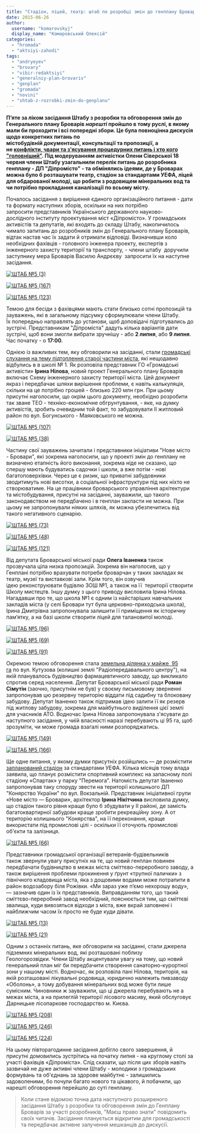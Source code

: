 ```yaml
---
title: "Стадіон, ліцей, театр: штаб по розробці змін до генплану Броварів нарешті перейшов до суті"
date: 2015-06-26
author: 
  username: "komarovskyj"
  display_name: "Комаровський Олексій"
categories: 
  - "hromada"
  - "aktsiyi-zahodi"
tags: 
  - "andryeyev"
  - "brovary"
  - "vibir-redaktsiyi"
  - "generalniy-plan-brovariv"
  - "genplan"
  - "gromada"
  - "novini"
  - "shtab-z-rozrobki-zmin-do-genplanu"
---
```


**П’яте за ліком засідання Штабу з розробки та обговорення змін до Генерального плану Броварів _нарешті_ пройшло в тому руслі, в якому мали би проходити і всі попередні збори. Це була повноцінна дискусія щодо конкретних питань по містобудівній документації, консультації та пропозиції, а не [конфлікти, чвари та з'ясування процедурних питань і хто кого "головніший"](https://mpz.brovary.org/shtab-zi-zv-yazanimi-rukami-chinovniki-vidmovili-aktivistam-v-dostupi-do-chinnogo-genplanu-brovariv/). Під модеруванням активістки Олени Сіверської 18 червня члени Штабу узагальнили перелік питань до розробника генплану - ДП "Діпромісто" - та обмінялись ідеями, де у Броварах можна було б розташувати театр, стадіон за стандартами УЕФА, ліцей для обдарованої молоді, що робити з родовищем мінеральних вод та чи потрібно прокладання каналізації по всьому місту.**

Почалось засідання з вирішення єдиного організаційного питання - дати та формату наступних зборів, оскільки на них потрібно запросити представників Українського державного науково-дослідного інституту проектування міст «Діпромісто». У громадських активістів та депутатів, які входять до складу Штабу, накопичилось чимало запитань до розробників змін до Генерального плану Броварів, відтак настав час їх задати й отримати відповіді. Визначивши коло необхідних фахівців - головного інженера проекту, експертів з інженерного захисту території та транспорту, - члени штабу  доручили заступнику мера Броварів Василю Андрєєву  запросити їх на наступне засідання.

[![ШТАБ №5 (3)](https://mpz.brovary.org/wp-content/uploads/2015/06/SHTAB-5-3.jpg)](https://mpz.brovary.org/wp-content/uploads/2015/06/SHTAB-5-3.jpg)

[![ШТАБ №5 (167)](https://mpz.brovary.org/wp-content/uploads/2015/06/SHTAB-5-167.jpg)](https://mpz.brovary.org/wp-content/uploads/2015/06/SHTAB-5-167.jpg)

[![ШТАБ №5 (123)](https://mpz.brovary.org/wp-content/uploads/2015/06/SHTAB-5-123.jpg)](https://mpz.brovary.org/wp-content/uploads/2015/06/SHTAB-5-123.jpg)

Темою для бесіди з фахівцями мають стати близько сотні пропозицій та зауважень, які в загальному підсумку сформулювали члени Штабу. Їх попередньо направлять до установи, щоб доповідачі підготувались до зустрічі. Представникам "Діпроміста" дадуть кілька варіантів дати зустрічі, щоб вони змогли вибрати зручнішу - або **2 липня**, або **9 липня**. Час початку - о **17:00**.

Однією із важливих тем, яку обговорили на засіданні, стали [громадські слухання на тему підтоплення старої частини міста](https://mpz.brovary.org/gromadski-sluhannya-z-pytan-pidtoplennya-mista-gromada-sluhala-lektor-plavav/), які нещодавно відбулись в в школі № 1. Як розповіла представник ГО «Громадські активісти» **Ірина Нілова**, новий проект Генерального плану Броварів включає Схему інженерного захисту території міста. Цей документ якраз і передбачає шляхи вирішення проблеми, є навіть калькуляція, скільки на це потрібно грошей - близько 220 млн грн. При цьому присутні наголосили, що окрім цього документу, необхідно розробити так зване ТЕО - техніко-економічне обгрунтування, - яке, на думку активістів, зробить очевидним той факт, то забудовувати ІІ житловий район по вул. Богунського - Маяковського не можна.

[![ШТАБ №5 (107)](https://mpz.brovary.org/wp-content/uploads/2015/06/SHTAB-5-107.jpg)](https://mpz.brovary.org/wp-content/uploads/2015/06/SHTAB-5-107.jpg)

[![ШТАБ №5 (38)](https://mpz.brovary.org/wp-content/uploads/2015/06/SHTAB-5-38.jpg)](https://mpz.brovary.org/wp-content/uploads/2015/06/SHTAB-5-38.jpg)

Частину свої зауважень зачитали і представники ініціативи "Нове місто - Бровари", які зокрема наголосили, що у проекті змін до генплану не визначено етапність його виконання, зокрема ніде не сказано, що спершу мають будуватись садочки і школи, а вже потім - нові багатоповерхівки. Через це є ризик, що приватні забудовники зводитимуть нові висотки, а соціальної інфраструктури під них ніхто не створюватиме. На це працівники броварського управління архітектури та містобудування, присутні на засіданні, зауважили, що такого законодавством не передбачено і в генплан закласти не можна. При цьому не запропонували ніяких шляхів, як можна убезпечитись від такого негативного сценарію.

[![ШТАБ №5 (73)](https://mpz.brovary.org/wp-content/uploads/2015/06/SHTAB-5-73.jpg)](https://mpz.brovary.org/wp-content/uploads/2015/06/SHTAB-5-73.jpg)

[![ШТАБ №5 (48)](https://mpz.brovary.org/wp-content/uploads/2015/06/SHTAB-5-48.jpg)](https://mpz.brovary.org/wp-content/uploads/2015/06/SHTAB-5-48.jpg)

[![ШТАБ №5 (121)](https://mpz.brovary.org/wp-content/uploads/2015/06/SHTAB-5-121.jpg)](https://mpz.brovary.org/wp-content/uploads/2015/06/SHTAB-5-121.jpg)

Від депутата Броварської міської ради **Олега Іваненка** також прозвучала ціла низка пропозицій. Зокрема він наголосив, що у Генплані потрібно врахувати потреби броварчан у таких закладах як театр, музеї та виставкові зали. Крім того, він озвучив ідею реконструювати будівлю ЗОШ №1, а також на її  території створити Школу мистецтв. Іншу думку з цього приводу висловила Ірина Нілова. Нагадавши про те, що школа №1 є одним із найстаріших навчальних закладів міста (у селі Бровари тут була церковно-приходська школа), Ірина Дмитрівна запропонувала залишити її приміщення як історичну пам’ятку, а на базі школи створити ліцей для талановитої молоді.

[![ШТАБ №5 (96)](https://mpz.brovary.org/wp-content/uploads/2015/06/SHTAB-5-96.jpg)](https://mpz.brovary.org/wp-content/uploads/2015/06/SHTAB-5-96.jpg)

[![ШТАБ №5 (69)](https://mpz.brovary.org/wp-content/uploads/2015/06/SHTAB-5-69.jpg)](https://mpz.brovary.org/wp-content/uploads/2015/06/SHTAB-5-69.jpg)

[![ШТАБ №5 (91)](https://mpz.brovary.org/wp-content/uploads/2015/06/SHTAB-5-91.jpg)](https://mpz.brovary.org/wp-content/uploads/2015/06/SHTAB-5-91.jpg)

Окремою темою обговорення стала [земельна ділянка у майже  95 га](https://mpz.brovary.org/imenem-ukrayini-sud-vchergove-pidtverdiv-nezakonnist-vidchudzhennya-95-gektariv-u-brovarah/) по вул. Кутузова (колишні землі "Радіопередавального центру"), на якій планувалось будівництво фармацевтичного заводу, що викликало спротив серед населення. Депутат Броварської міської ради **Роман Сімутін** (заочно, присутнім не був) у своєму письмовому зверненні запропонував цю резервну територію віддати під садибну та блоковану забудову. Депутат Іваненко також підтримав ідею залити її як резерв під житлову забудову, зокрема для майбутнього виділення цієї землі для учасників АТО. Водночас Ірина Нілова запропонувала з'ясувати до наступного засідання, у чиїй власності наразі перебувають ці 95 га, щоб зрозуміти, чи може громада взагалі ними розпоряджатись.

[![ШТАБ №5 (149)](https://mpz.brovary.org/wp-content/uploads/2015/06/SHTAB-5-149.jpg)](https://mpz.brovary.org/wp-content/uploads/2015/06/SHTAB-5-149.jpg)

[![ШТАБ №5 (166)](https://mpz.brovary.org/wp-content/uploads/2015/06/SHTAB-5-166.jpg)](https://mpz.brovary.org/wp-content/uploads/2015/06/SHTAB-5-166.jpg)

Ще одне питання, у якому думки присутніх розійшлись — де розмістити [запланований стадіон](https://mpz.brovary.org/sapozhko-zayaviv-shho-u-brovarah-zbuduyut-noviy-stadion-za-koshti-uyefa/) за стандартами УЕФА. Кілька місяців тому влада заявила, що планує розмістити спортивний комплекс на запасному полі стадіону «Спартак» у парку "Перемога". Натомість депутат Іваненко запропонував таку споруду звести на території колишнього ДП "Конярство України" по вул. Вокзальній. Представник ініціативної групи «Нове місто — Бровари», архітектор **Ірина Нікітчина** висловила думку, що стадіон такого рівня краще було б збудувати у ІІ районі, де замість багатоквартирної забудови краще зробити рекреаційну зону. А от територію колишнього "Конярства", на її переконання, краще використати під промислові цілі - оскільки її оточують промислові об'єкти та залізниця.

[![ШТАБ №5 (66)](https://mpz.brovary.org/wp-content/uploads/2015/06/SHTAB-5-66.jpg)](https://mpz.brovary.org/wp-content/uploads/2015/06/SHTAB-5-66.jpg)

Представники громадської організації ветеранів-будівельників також звернули увагу присутніх на те, що новий генплан повинен передбачати будівництво в межах міста сміттєво-переробного заводу, а також вирішення проблеми прокинення у ґрунт «трупної палички» з північного кладовища міста, яка з дощовими водами може потрапити в район водозабору біля Рожівки. «Ми зараз уже п’ємо нехорошу воду», — зазначив один із їх представників. Виправданням того, що такий сміттєво-переробний завод необхідний, пояснюється тим, що сміттєві звалища, куди вивозяться відходи з міста, вже вкрай заповнені і найближчим часом їх просто не буде куди дівати.

[![ШТАБ №5 (13)](https://mpz.brovary.org/wp-content/uploads/2015/06/SHTAB-5-13.jpg)](https://mpz.brovary.org/wp-content/uploads/2015/06/SHTAB-5-13.jpg)

[![ШТАБ №5 (21)](https://mpz.brovary.org/wp-content/uploads/2015/06/SHTAB-5-21.jpg)](https://mpz.brovary.org/wp-content/uploads/2015/06/SHTAB-5-21.jpg)

Одним з останніх питань, яке обговорили на засіданні, стали джерела підземних мінеральних вод, які розташовані поблизу Геологорозвідки. Члени Штабу акцентували увагу на тому, що новий генеральний план міг би передбачити створення санаторно-курортної зони у нашому місті. Водночас, як розповіла пані Нілова, територія, на якій розташовані лікувальні родовища, юридично належить пивзаводу «Оболонь», а тому добування мінеральних вод може бути лише сумісним. Чиновники ж зауважили, що ці джерела перебувають не а межах міста, а на прилеглій території лісового масиву, який обслуговує Дарницьке лісопаркове господарство м. Києва.

[![ШТАБ №5 (208)](https://mpz.brovary.org/wp-content/uploads/2015/06/SHTAB-5-208.jpg)](https://mpz.brovary.org/wp-content/uploads/2015/06/SHTAB-5-208.jpg)

[![ШТАБ №5 (246)](https://mpz.brovary.org/wp-content/uploads/2015/06/SHTAB-5-246.jpg)](https://mpz.brovary.org/wp-content/uploads/2015/06/SHTAB-5-246.jpg)

[![ШТАБ №5 (224)](https://mpz.brovary.org/wp-content/uploads/2015/06/SHTAB-5-224.jpg)](https://mpz.brovary.org/wp-content/uploads/2015/06/SHTAB-5-224.jpg)

На цьому півторагодинне засідання добігло свого завершення, й присутні домовились зустрітись на початку липня - на круглому столі за участі фахівців «Діпроміста». Слід сказати, що після цих зборів навіть зазвичай не дуже активні члени Штабу - молодики з громадських формувань та об'єднань за здорове майбутнє - залишились задоволеними, бо почули багато нового та цікавого, й побачили, що нарешті обговорення перейшло до суті генплану.

> Коли стане відомою точна дата наступного розширеного засідання Штабу з розробки та обговорення змін до Генплану Броварів за участі розробників, "Маєш право знати" повідомить своїх читачів. Засідання планується відкритим для громадськості та передбачає активне залучення мешканців до дискусії.
